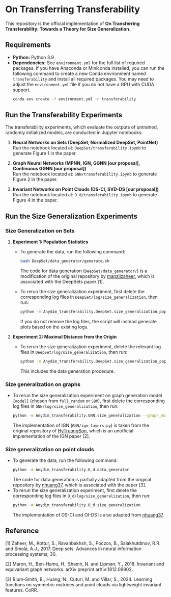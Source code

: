 # On Transferring Transferability
This repository is the official implementation of **On Transferring Transferability: Towards a Theory for Size Generalization**. 

## Requirements

* **Python:** Python 3.9
* **Dependencies:** See `environment.yml` for the full list of required packages.
If you have Anaconda or Miniconda installed, you can run the following command to  create a new Conda environment named `transferability`  and install all required packages. You may need to adjust the `environment.yml` file if you do not have a GPU with CUDA support.
    ```bash
    conda env create -f environment.yml -n transferability
    ```

## Run the Transferability Experiments

The transferability experiments, which evaluate the outputs of untrained, randomly initialized models, are conducted in Jupyter notebooks.

1. **Neural Networks on Sets (DeepSet, Normalized DeepSet, PointNet)**  
   Run the notebook located at:  `DeepSet/transferability.ipynb`  to generate Figure 1 in the paper.

2. **Graph Neural Networks (MPNN, IGN, GGNN [our proposal], Continuous GGNN [our proposal])**  
   Run the notebook located at:  `GNN/transferability.ipynb` to generate Figure 2 in the paper.

3. **Invariant Networks on Point Clouds (DS-CI, SVD-DS [our proposal])**  
   Run the notebook located at:  `O_d/transferability.ipynb` to generate Figure 4 in the paper.

## Run the Size Generalization Experiments

### Size Generalization on Sets

1. **Experiment 1: Population Statistics**
   * To generate the data, run the following command:
     ```bash
     bash DeepSet/data_generator/generate.sh
     ```
     The code for data generation (`DeepSet/data_generator/`) is a modification of the original repository by [manzilzaheer](https://github.com/manzilzaheer/DeepSets), which is associated with the DeepSets paper [1].

   * To rerun the size generalization experiment, first delete the corresponding log files in `DeepSet/log/size_generalization`, then run:
     ```bash
     python -m Anydim_transferability.DeepSet.size_generalization_popstats
     ```
     If you do not remove the log files, the script will instead generate plots based on the existing logs.

2. **Experiment 2: Maximal Distance from the Origin**
   * To rerun the size generalization experiment, delete the relevant log files in `DeepSet/log/size_generalization`, then run:
     ```bash
     python -m Anydim_transferability.DeepSet.size_generalization_popstats
     ```
     This includes the data generation procedure.

### **Size generalization on graphs**
* To rerun the size generalization experiment on graph generation model `[model]` (chosen from `full_random` or `SBM`), first delete the corresponding log files in `GNN/log/size_generalization`, then run:
     ```bash
     python -m Anydim_transferability.GNN.size_generalization --graph_model [model]
     ```
   The implementation of IGN (`GNN/ign_layers.py`) is taken from the original repository of [HyTruongSon](https://github.com/HyTruongSon/InvariantGraphNetworks-PyTorch), which is an unofficial implementation of the IGN paper [2].
### **Size generalization on point clouds**
* To generate the data, run the following command:
   ```bash
   python -m Anydim_transferability.O_d.data_generator
   ```
   The code for data generation is partially adapted from the original repository by [nhuang37](https://github.nhuang37/InvariantFeatures/), which is associated with the paper [3].
* To rerun the size generalization experiment, first delete the corresponding log files in `O_d/log/size_generalization`, then run:
   ```bash
   python -m Anydim_transferability.O_d.size_generalization
   ```
   The implementation of DS-CI and OI-DS is also adapted from [nhuang37](https://github.com/nhuang37/InvariantFeatures/).

## Reference
[1] Zaheer, M., Kottur, S., Ravanbakhsh, S., Poczos, B., Salakhutdinov, R.R. and Smola, A.J., 2017. Deep sets. Advances in neural information processing systems, 30.

[2] Maron, H., Ben-Hamu, H., Shamir, N. and Lipman, Y., 2018. Invariant and equivariant graph networks. arXiv preprint arXiv:1812.09902.

[3] Blum-Smith, B., Huang, N., Cuturi, M. and Villar, S., 2024. Learning functions on symmetric matrices and point clouds via lightweight invariant features. CoRR.
